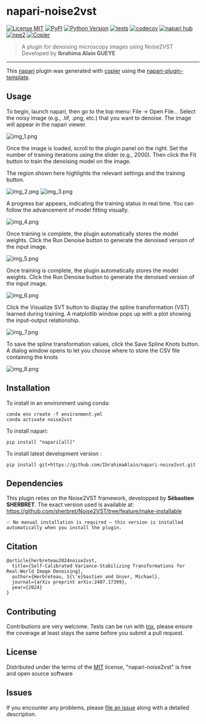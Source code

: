 # napari-noise2vst

[![License MIT](https://img.shields.io/pypi/l/napari-noise2vst.svg?color=green)](https://github.com/IbrahimaAlain/napari-noise2vst/raw/main/LICENSE)
[![PyPI](https://img.shields.io/pypi/v/napari-noise2vst.svg?color=green)](https://pypi.org/project/napari-noise2vst)
[![Python Version](https://img.shields.io/pypi/pyversions/napari-noise2vst.svg?color=green)](https://python.org)
[![tests](https://github.com/IbrahimaAlain/napari-noise2vst/workflows/tests/badge.svg)](https://github.com/IbrahimaAlain/napari-noise2vst/actions)
[![codecov](https://codecov.io/gh/IbrahimaAlain/napari-noise2vst/branch/main/graph/badge.svg)](https://codecov.io/gh/IbrahimaAlain/napari-noise2vst)
[![napari hub](https://img.shields.io/endpoint?url=https://api.napari-hub.org/shields/napari-noise2vst)](https://napari-hub.org/plugins/napari-noise2vst)
[![npe2](https://img.shields.io/badge/plugin-npe2-blue?link=https://napari.org/stable/plugins/index.html)](https://napari.org/stable/plugins/index.html)
[![Copier](https://img.shields.io/endpoint?url=https://raw.githubusercontent.com/copier-org/copier/master/img/badge/badge-grayscale-inverted-border-purple.json)](https://github.com/copier-org/copier)

> A plugin for denoising microscopy images using Noise2VST  
> Developed by **Ibrahima Alain GUEYE**

----------------------------------

This [napari] plugin was generated with [copier] using the [napari-plugin-template].

<!--
Don't miss the full getting started guide to set up your new package:
https://github.com/napari/napari-plugin-template#gett
Dependenciesing-started

and review the napari docs for plugin developers:
https://napari.org/stable/plugins/index.html
-->

## Usage

To begin, launch napari, then go to the top menu:
File → Open File...
Select the noisy image (e.g., .tif, .png, etc.) that you want to denoise. The image will appear in the napari viewer.

![img_1.png](https://github.com/IbrahimaAlain/napari-noise2vst/raw/main/docs/images/img_1.png)

Once the image is loaded, scroll to the plugin panel on the right.
Set the number of training iterations using the slider (e.g., 2000).
Then click the Fit button to train the denoising model on the image.

The region shown here highlights the relevant settings and the training button.

![img_2.png](https://github.com/IbrahimaAlain/napari-noise2vst/raw/main/docs/images/img_2.png)
![img_3.png](https://github.com/IbrahimaAlain/napari-noise2vst/raw/main/docs/images/img_3.png)

A progress bar appears, indicating the training status in real time.
You can follow the advancement of model fitting visually.

![img_4.png](https://github.com/IbrahimaAlain/napari-noise2vst/raw/main/docs/images/img_4.png)

Once training is complete, the plugin automatically stores the model weights.
Click the Run Denoise button to generate the denoised version of the input image.

![img_5.png](https://github.com/IbrahimaAlain/napari-noise2vst/raw/main/docs/images/img_5.png)

Once training is complete, the plugin automatically stores the model weights.
Click the Run Denoise button to generate the denoised version of the input image.

![img_6.png](https://github.com/IbrahimaAlain/napari-noise2vst/raw/main/docs/images/img_6.png)

Click the Visualize SVT button to display the spline transformation (VST) learned during training.
A matplotlib window pops up with a plot showing the input-output relationship.

![img_7.png](https://github.com/IbrahimaAlain/napari-noise2vst/raw/main/docs/images/img_7.png)

To save the spline transformation values, click the Save Spline Knots button.
A dialog window opens to let you choose where to store the CSV file containing the knots

![img_8.png](https://github.com/IbrahimaAlain/napari-noise2vst/raw/main/docs/images/img_8.png)


## Installation

To install in an environment using conda:

```
conda env create -f environment.yml
conda activate noise2vst
```

To install napari:

```
pip install "napari[all]"
```

To install latest development version :

```
pip install git+https://github.com/IbrahimaAlain/napari-noise2vst.git
```

## Dependencies

This plugin relies on the Noise2VST framework, developped by **Sébastien SHERBRET**.
The exact version used is available at:
https://github.com/sherbret/Noise2VST/tree/feature/make-installable

    ✅ No manual installation is required — this version is installed automatically when you install the plugin.

## Citation

```Bibtext
@article{herbreteau2024noise2vst,
  title={Self-Calibrated Variance-Stabilizing Transformations for Real-World Image Denoising},
  author={Herbreteau, S{\'e}bastien and Unser, Michael},
  journal={arXiv preprint arXiv:2407.17399},
  year={2024}
}
```

## Contributing

Contributions are very welcome. Tests can be run with [tox], please ensure
the coverage at least stays the same before you submit a pull request.

## License

Distributed under the terms of the [MIT] license,
"napari-noise2vst" is free and open source software

## Issues

If you encounter any problems, please [file an issue] along with a detailed description.

[napari]: https://github.com/napari/napari
[copier]: https://copier.readthedocs.io/en/stable/
[@napari]: https://github.com/napari
[MIT]: http://opensource.org/licenses/MIT
[BSD-3]: http://opensource.org/licenses/BSD-3-Clause
[GNU GPL v3.0]: http://www.gnu.org/licenses/gpl-3.0.txt
[GNU LGPL v3.0]: http://www.gnu.org/licenses/lgpl-3.0.txt
[Apache Software License 2.0]: http://www.apache.org/licenses/LICENSE-2.0
[Mozilla Public License 2.0]: https://www.mozilla.org/media/MPL/2.0/index.txt
[napari-plugin-template]: https://github.com/napari/napari-plugin-template

[file an issue]: https://github.com/IbrahimaAlain/napari-noise2vst/issues

[napari]: https://github.com/napari/napari
[tox]: https://tox.readthedocs.io/en/latest/
[pip]: https://pypi.org/project/pip/
[PyPI]: https://pypi.org/
